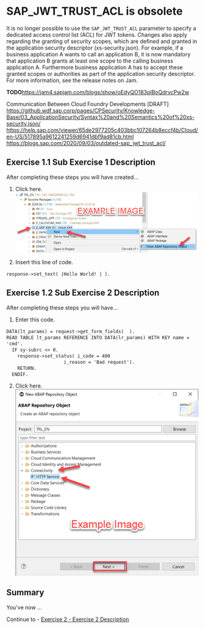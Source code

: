 # SAP_JWT_TRUST_ACL is obsolete
It is no longer possible to use the `SAP_JWT_TRUST_ACL` parameter to specify a dedicated access control list (ACL) for JWT tokens. Changes also apply regarding the granting of security scopes, which are defined and granted in the application security descriptor (xs-security.json). For example, if a business application A wants to call an application B, it is now mandatory that application B grants at least one scope to the calling business application A. Furthermore business application A has to accept these granted scopes or authorities as part of the application security descriptor. For more information, see the release notes on Jam.

**TODO**https://jam4.sapjam.com/blogs/show/oEdyQO183plBoQdrvcPw2w

Communication Between Cloud Foundry Developments [DRAFT]
https://github.wdf.sap.corp/pages/CPSecurity/Knowledge-Base/03_ApplicationSecurity/Syntax%20and%20Semantics%20of%20xs-security.json/
https://help.sap.com/viewer/65de2977205c403bbc107264b8eccf4b/Cloud/en-US/517895a9612241259d6941dbf9ad81cb.html
https://blogs.sap.com/2020/09/03/outdated-sap_jwt_trust_acl/


## Exercise 1.1 Sub Exercise 1 Description

After completing these steps you will have created...

1. Click here.
<br>![](/exercises/ex1/images/01_01_0010.png)

2.	Insert this line of code.
```abap
response->set_text( |Hello World! | ).
```



## Exercise 1.2 Sub Exercise 2 Description

After completing these steps you will have...

1.	Enter this code.
```abap
DATA(lt_params) = request->get_form_fields(  ).
READ TABLE lt_params REFERENCE INTO DATA(lr_params) WITH KEY name = 'cmd'.
  IF sy-subrc <> 0.
    response->set_status( i_code = 400
                     i_reason = 'Bad request').
    RETURN.
  ENDIF.

```

2.	Click here.
<br>![](/exercises/ex1/images/01_02_0010.png)


## Summary

You've now ...

Continue to - [Exercise 2 - Exercise 2 Description](../ex2/README.md)
